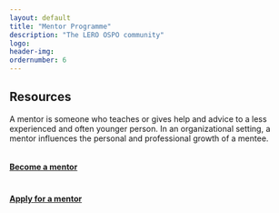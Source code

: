 ```yaml
---
layout: default
title: "Mentor Programme"
description: "The LERO OSPO community"
logo:
header-img:
ordernumber: 6
---
```


<section class="py-5">
  <div class="custom-container">
    <h2 class="mb-3 text-center">Resources</h2> 
    <p class="text-justify">
      A mentor is someone who teaches or gives help and advice to a less experienced and often younger person. In an organizational setting, a mentor influences the personal and professional growth of a mentee.
    </p>
  </div>
</section>
<div class="custom-container mb-4">
<div class="row">
  <div class="col-md-6">
    <a class="block" href="{{ site.baseurl}}/Become_Mentor/">
      <div class="ic-big">
        <img src="{{ site.baseurl}}/img/mentor 1.png" alt="">
      </div>
      <h4>Become a mentor</h4>
    </a>
  </div>
  <div class="col-md-6">
    <a class="block" href="{{ site.baseurl}}/Apply_Mentor/">
      <div class="ic-big">
        <img src="{{ site.baseurl}}/img/graudate.png" alt="">
      </div>
      <h4>Apply for a mentor</h4>
    </a>
  </div>
</div>
</div>
